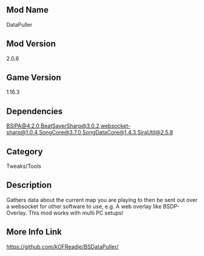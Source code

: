 ## Mod Name
DataPuller

## Mod Version
2.0.6

## Game Version
1.16.3

## Dependencies
BSIPA@4.2.0,BeatSaverSharp@3.0.2,websocket-sharp@1.0.4,SongCore@3.7.0,SongDataCore@1.4.3,SiraUtil@2.5.8

## Category
Tweaks/Tools

## Description
Gathers data about the current map you are playing to then be sent out over a websocket for other software to use, e.g. A web overlay like BSDP-Overlay. This mod works with multi PC setups!

## More Info Link
https://github.com/kOFReadie/BSDataPuller/